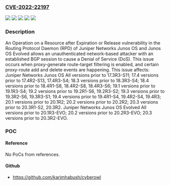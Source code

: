 ### [CVE-2022-22197](https://cve.mitre.org/cgi-bin/cvename.cgi?name=CVE-2022-22197)
![](https://img.shields.io/static/v1?label=Product&message=Junos%20OS%20Evolved&color=blue)
![](https://img.shields.io/static/v1?label=Product&message=Junos%20OS&color=blue)
![](https://img.shields.io/static/v1?label=Version&message=n%2Fa&color=blue)
![](https://img.shields.io/static/v1?label=Vulnerability&message=CWE-672%20Operation%20on%20a%20Resource%20after%20Expiration%20or%20Release&color=brighgreen)
![](https://img.shields.io/static/v1?label=Vulnerability&message=Denial%20of%20Service%20(DoS)&color=brighgreen)

### Description

An Operation on a Resource after Expiration or Release vulnerability in the Routing Protocol Daemon (RPD) of Juniper Networks Junos OS and Junos OS Evolved allows an unauthenticated network-based attacker with an established BGP session to cause a Denial of Service (DoS). This issue occurs when proxy-generate route-target filtering is enabled, and certain proxy-route add and delete events are happening. This issue affects: Juniper Networks Junos OS All versions prior to 17.3R3-S11; 17.4 versions prior to 17.4R2-S13, 17.4R3-S4; 18.3 versions prior to 18.3R3-S4; 18.4 versions prior to 18.4R1-S8, 18.4R2-S8, 18.4R3-S6; 19.1 versions prior to 19.1R3-S4; 19.2 versions prior to 19.2R1-S6, 19.2R3-S2; 19.3 versions prior to 19.3R2-S6, 19.3R3-S1; 19.4 versions prior to 19.4R1-S4, 19.4R2-S4, 19.4R3; 20.1 versions prior to 20.1R2; 20.2 versions prior to 20.2R2; 20.3 versions prior to 20.3R1-S2, 20.3R2. Juniper Networks Junos OS Evolved All versions prior to 20.1R3-EVO; 20.2 versions prior to 20.2R3-EVO; 20.3 versions prior to 20.3R2-EVO.

### POC

#### Reference
No PoCs from references.

#### Github
- https://github.com/karimhabush/cyberowl

